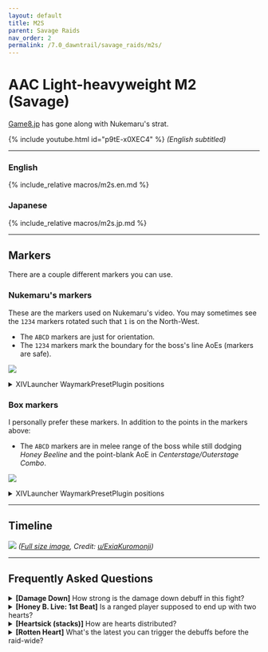 ```yaml
---
layout: default
title: M2S
parent: Savage Raids
nav_order: 2
permalink: /7.0_dawntrail/savage_raids/m2s/
---
```


# AAC Light-heavyweight M2 (Savage)

[Game8.jp](https://game8.jp/ff14/630353) has gone along with Nukemaru's strat.

{% include youtube.html id="p9tE-x0XEC4" %}
*(English subtitled)*

---

### English

{% include_relative macros/m2s.en.md %}

### Japanese

{% include_relative macros/m2s.jp.md %}

---

## Markers

There are a couple different markers you can use.

### Nukemaru's markers

These are the markers used on Nukemaru's video. You may sometimes see the
`1234` markers rotated such that `1` is on the North-West.

- The `ABCD` markers are just for orientation.
- The `1234` markers mark the boundary for the boss's line AoEs (markers are
  safe).

![]({{site.baseurl}}/images/7.0_dawntrail/m2s/markers.jpg)
<details markdown=block>
<summary>XIVLauncher WaymarkPresetPlugin positions</summary>

```json
{
  "Name":"M2S (Nukemaru)",
  "MapID":988,
  "A":{"X":100.0,"Y":0.0,"Z":86.0,"ID":0,"Active":true},
  "B":{"X":114.0,"Y":0.0,"Z":100.0,"ID":1,"Active":true},
  "C":{"X":100.0,"Y":0.0,"Z":114.0,"ID":2,"Active":true},
  "D":{"X":86.0,"Y":0.0,"Z":100.0,"ID":3,"Active":true},
  "One":{"X":108.625,"Y":0.0,"Z":91.375,"ID":5,"Active":true},
  "Two":{"X":108.625,"Y":0.0,"Z":108.625,"ID":6,"Active":true},
  "Three":{"X":91.375,"Y":0.0,"Z":108.625,"ID":7,"Active":true},
  "Four":{"X":91.375,"Y":0.0,"Z":91.375,"ID":4,"Active":true}
}
```

</details>

### Box markers

I personally prefer these markers. In addition to the points in the markers
above:

- The `ABCD` markers are in melee range of the boss while still dodging *Honey 
  Beeline* and the point-blank AoE in *Centerstage/Outerstage Combo*.

![]({{site.baseurl}}/images/7.0_dawntrail/m2s/box_markers.jpg)
<details markdown=block>
<summary>XIVLauncher WaymarkPresetPlugin positions</summary>

```json
{
  "Name":"M2S (Box)",
  "MapID":988,
  "A":{"X":100.0,"Y":0.0,"Z":91.375,"ID":0,"Active":true},
  "B":{"X":108.625,"Y":0.0,"Z":100.0,"ID":1,"Active":true},
  "C":{"X":100.0,"Y":0.0,"Z":108.625,"ID":2,"Active":true},
  "D":{"X":91.375,"Y":0.0,"Z":100.0,"ID":3,"Active":true},
  "One":{"X":91.375,"Y":0.0,"Z":91.375,"ID":7,"Active":true},
  "Two":{"X":108.625,"Y":0.0,"Z":91.375,"ID":4,"Active":true},
  "Three":{"X":108.625,"Y":0.0,"Z":108.625,"ID":5,"Active":true},
  "Four":{"X":91.375,"Y":0.0,"Z":108.625,"ID":6,"Active":true}
}
```

</details>

---

## Timeline
![](https://lh3.googleusercontent.com/pw/AP1GczNSVhF923-PC6d6QG6M3Fu87Yi5KG2Az-cEBC-Tu0wYEM-kimRgpEAJ_I1J5P4c8c1t5bYN1tU-b7uam0FoPHQo9DWE7sDNnIJeLhiMOY2fe0Qr8PlGkgozMbxNNZh5hxaAPqD8NFdx-NnB-yvggSLE=w1745-h715-s-no-gm?authuser=0)
*([Full size image](https://lh3.googleusercontent.com/pw/AP1GczNSVhF923-PC6d6QG6M3Fu87Yi5KG2Az-cEBC-Tu0wYEM-kimRgpEAJ_I1J5P4c8c1t5bYN1tU-b7uam0FoPHQo9DWE7sDNnIJeLhiMOY2fe0Qr8PlGkgozMbxNNZh5hxaAPqD8NFdx-NnB-yvggSLE=w1745-h715-s-no-gm?authuser=0), Credit: [u/ExiaKuromonji](https://www.reddit.com/r/ffxiv/comments/1eh1qr3/m2s_timeline_spoiler_70/))*

---

## Frequently Asked Questions

<details markdown=block>
<summary><b>[Damage Down]</b> How strong is the damage down debuff in this 
fight?</summary>
<table>
  <tr>
    <td>
      <p>The Damage Down debuff in this encounter lowers a player's damage by 
      <b>26%</b> for 30 seconds.</p>
    </td>
  </tr>
</table>
</details>

<details markdown=block>
<summary>
  <b>[Honey B. Live: 1st Beat]</b> Is a ranged player supposed to end up with
  two hearts?
</summary>
<table>
  <tr>
    <td>
      <p>Yes- assuming nobody takes an extra heart, there should be five
      players with two hearts, not four. The party actually has a one-heart
      margin of error.</p>
      <p>If you look closely, that's also why there's a subtle difference
      between the English and Japanese macros:</p>
      <ul>
        <li>The Japanese macro says "all melee get two hearts, and stack
        together."</li>
        <li>The English macro says "all melee get two hearts, then all players
        with two hearts stack together."</li>
      </ul>
      <p>This is important, because the stack targets a random player with the
      fewest hearts (which could be a ranged), but it's also good practice to
      associate "stacking together" with "having two hearts", instead of "being
      melee".</p>
      <p>That means if anyone accidentally messes up and takes one extra heart,
      everything still works out because the remaining four players with two
      hearts can share the stack.</p>
    </td>
  </tr>
</table>
</details>

<details markdown=block>
<summary>
  <b>[Heartsick (stacks)]</b> How are hearts distributed?
</summary>
<table>
  <tr>
    <td>
      <p>All stacks distribute a total of 4 hearts to players in the stack. Who
      gets the hearts seem to be decided by:</p>
      <ol>
        <li>Pick a maximum of four players at random in the stack (pick
        everybody if the stack has less than 5 players).</li>
        <li>Sort these players from lowest to highest number of hearts.</li>
        <li>Give a heart to those players in that order (looping if needed)
        until there are no more hearts left to distribute.</li>
      </ol>
      <p>As a result:</p>
      <ul>
        <li>If there is only one player in the stack, that player gets four
        hearts.</li>
        <li>If there are two players in the stack, each get two hearts.</li>
        <li>If there are three players in the stack, each get a heart, and
        the extra heart goes to one of the players with the fewest hearts.</li>
        <li>If there are four players in the stack, each gets a heart.</li>
        <li>If there are five or more players in the stack, four of them at
        random get a heart.</li>
      </ul>
    </td>
  </tr>
</table>
</details>

<details markdown=block>
<summary>
  <b>[Rotten Heart]</b> What's the latest you can trigger the debuffs before
  the raid-wide?
</summary>
<table>
  <tr>
    <td>
      <p>The latest you can trigger the α and β debuffs and have the <em>Magic
      Vulnerability Up</em> wear off before <em>Call Me Honey</em> is when
      there is <b>3 seconds left</b> on the debuff.</p>
    </td>
  </tr>
</table>
</details>

<script data-goatcounter="https://xivjpraids.goatcounter.com/count"
        async src="//gc.zgo.at/count.js"></script>
 